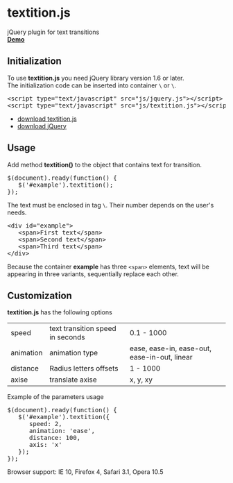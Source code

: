 <h1>textition.js</h1>
jQuery plugin for text transitions
<br>
<b><a href="http://dimajt.github.io/textition.js/" target="_blank">Demo</a></b>


<h2>Initialization</h2>
To use <b>textition.js</b> you need jQuery library version 1.6 or later.
<br>
The initialization code can be inserted into container <code>\<head></code> or <code>\<body></code>.

<pre>
&lt;script type="text/javascript" src="js/jquery.js"&gt;&lt;/script&gt;
&lt;script type="text/javascript" src="js/textition.js"&gt;&lt;/script&gt;
</pre>

<ul>
<li><a href="js/textition.js" target="_blank">download textition.js</a></li>
<li><a href="http://code.jquery.com/jquery-1.10.2.min.js" target="_blank">download jQuery</a></li>
</ul>

<h2>Usage</h2>
Add method <b>textition()</b> to the object that contains text for transition.
<pre>
$(document).ready(function() {
   $('#example').textition(); 
});
</pre>
The text must be enclosed in tag <code>\<span></code>. Their number depends on the user's needs.
<pre>
&lt;div id="example"&gt;
   &lt;span&gt;First text&lt;/span&gt;
   &lt;span&gt;Second text&lt;/span&gt;
   &lt;span&gt;Third text&lt;/span&gt;
&lt;/div&gt;   
</pre>

Because the container <b>example</b> has three <code>\<span></code> elements, text will be appearing in three variants, sequentially replace each other.

<h2>Customization</h2>
<b>textition.js</b> has the following options
<table>
    <tr>
  	<td>speed</td>
      <td>text transition speed in seconds</td>
      <td>0.1 - 1000</td>
  </tr>

  <tr>
  	<td>animation</td>
      <td>animation type</td>
      <td>ease, ease-in, ease-out, ease-in-out, linear</td>
  </tr>
  <tr>
  	<td>distance</td>
      <td>Radius letters offsets</td>
      <td>1 - 1000</td>
  </tr>
  <tr>
  	<td>axise</td>
      <td>translate axise</td>
      <td>x, y, xy</td>
  </tr>
</table>
Example of the parameters usage
<pre>
$(document).ready(function() {
   $('#example').textition({
      speed: 2,
      animation: 'ease',
      distance: 100,
      axis: 'x'
   }); 
});                     
</pre>

Browser support: IE 10, Firefox 4, Safari 3.1, Opera 10.5
